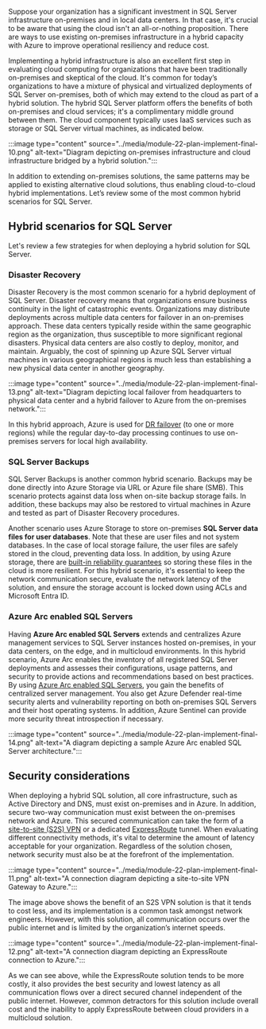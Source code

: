 Suppose your organization has a significant investment in SQL Server infrastructure on-premises and in local data centers. In that case, it's crucial to be aware that using the cloud isn't an all-or-nothing proposition. There are ways to use existing on-premises infrastructure in a hybrid capacity with Azure to improve operational resiliency and reduce cost. 

Implementing a hybrid infrastructure is also an excellent first step in evaluating cloud computing for organizations that have been traditionally on-premises and skeptical of the cloud. It's common for today’s organizations to have a mixture of physical and virtualized deployments of SQL Server on-premises, both of which may extend to the cloud as part of a hybrid solution. The hybrid SQL Server platform offers the benefits of both on-premises and cloud services; it's a complimentary middle ground between them. The cloud component typically uses IaaS services such as storage or SQL Server virtual machines, as indicated below.

:::image type="content" source="../media/module-22-plan-implement-final-10.png" alt-text="Diagram depicting on-premises infrastructure and cloud infrastructure bridged by a hybrid solution.":::

In addition to extending on-premises solutions, the same patterns may be applied to existing alternative cloud solutions, thus enabling cloud-to-cloud hybrid implementations. Let’s review some of the most common hybrid scenarios for SQL Server.

## Hybrid scenarios for SQL Server

Let's review a few strategies for when deploying a hybrid solution for SQL Server.

### Disaster Recovery

Disaster Recovery is the most common scenario for a hybrid deployment of SQL Server. Disaster recovery means that organizations ensure business continuity in the light of catastrophic events. Organizations may distribute deployments across multiple data centers for failover in an on-premises approach. These data centers typically reside within the same geographic region as the organization, thus susceptible to more significant regional disasters. Physical data centers are also costly to deploy, monitor, and maintain. Arguably, the cost of spinning up Azure SQL Server virtual machines in various geographical regions is much less than establishing a new physical data center in another geography.

:::image type="content" source="../media/module-22-plan-implement-final-13.png" alt-text="Diagram depicting local failover from headquarters to physical data center and a hybrid failover to Azure from the on-premises network.":::

In this hybrid approach, Azure is used for [DR failover](/azure/azure-sql/virtual-machines/windows/business-continuity-high-availability-disaster-recovery-hadr-overview#hybrid-it-disaster-recovery-solutions) (to one or more regions) while the regular day-to-day processing continues to use on-premises servers for local high availability.

### SQL Server Backups

SQL Server Backups is another common hybrid scenario. Backups may be done directly into Azure Storage via URL or Azure file share (SMB). This scenario protects against data loss when on-site backup storage fails. In addition, these backups may also be restored to virtual machines in Azure and tested as part of Disaster Recovery procedures.

Another scenario uses Azure Storage to store on-premises **SQL Server data files for user databases**. Note that these are user files and not system databases. In the case of local storage failure, the user files are safely stored in the cloud, preventing data loss. In addition, by using Azure storage, there are [built-in reliability guarantees](https://techcommunity.microsoft.com/t5/azure-storage-blog/understanding-azure-storage-redundancy-offerings/ba-p/1431700) so storing these files in the cloud is more resilient. For this hybrid scenario, it's essential to keep the network communication secure, evaluate the network latency of the solution, and ensure the storage account is locked down using ACLs and Microsoft Entra ID.

### Azure Arc enabled SQL Servers

Having **Azure Arc enabled SQL Servers** extends and centralizes Azure management services to SQL Server instances hosted on-premises, in your data centers, on the edge, and in multicloud environments. In this hybrid scenario, Azure Arc enables the inventory of all registered SQL Server deployments and assesses their configurations, usage patterns, and security to provide actions and recommendations based on best practices. By using [Azure Arc enabled SQL Servers](/sql/sql-server/azure-arc/overview), you gain the benefits of centralized server management. You also get Azure Defender real-time security alerts and vulnerability reporting on both on-premises SQL Servers and their host operating systems. In addition, Azure Sentinel can provide more security threat introspection if necessary.

:::image type="content" source="../media/module-22-plan-implement-final-14.png" alt-text="A diagram depicting a sample Azure Arc enabled SQL Server architecture.":::

## Security considerations

When deploying a hybrid SQL solution, all core infrastructure, such as Active Directory and DNS, must exist on-premises and in Azure. In addition, secure two-way communication must exist between the on-premises network and Azure. This secured communication can take the form of a [site-to-site (S2S) VPN](/azure/vpn-gateway/tutorial-site-to-site-portal) or a dedicated [ExpressRoute](/azure/expressroute/expressroute-introduction) tunnel. When evaluating different connectivity methods, it's vital to determine the amount of latency acceptable for your organization. Regardless of the solution chosen, network security must also be at the forefront of the implementation.

:::image type="content" source="../media/module-22-plan-implement-final-11.png" alt-text="A connection diagram depicting a site-to-site VPN Gateway to Azure.":::

The image above shows the benefit of an S2S VPN solution is that it tends to cost less, and its implementation is a common task amongst network engineers. However, with this solution, all communication occurs over the public internet and is limited by the organization’s internet speeds.

:::image type="content" source="../media/module-22-plan-implement-final-12.png" alt-text="A connection diagram depicting an ExpressRoute connection to Azure.":::

As we can see above, while the ExpressRoute solution tends to be more costly, it also provides the best security and lowest latency as all communication flows over a direct secured channel independent of the public internet. However, common detractors for this solution include overall cost and the inability to apply ExpressRoute between cloud providers in a multicloud solution.
